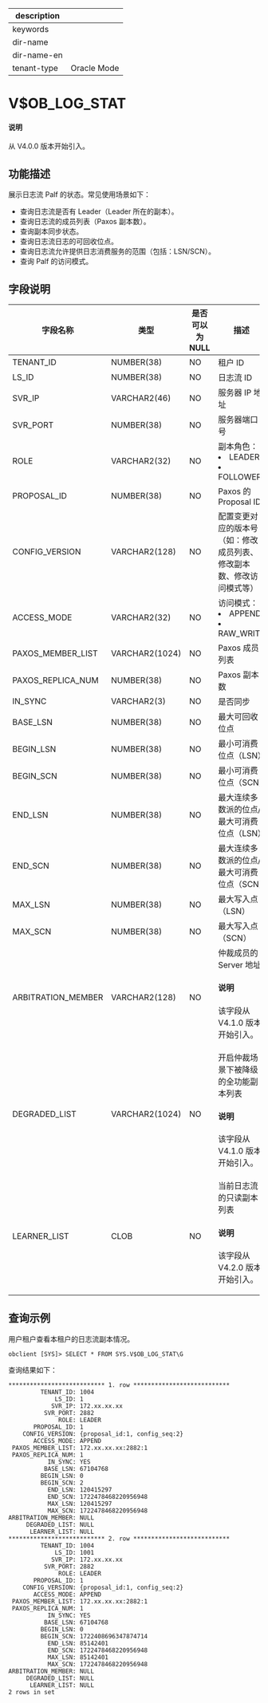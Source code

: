 |description||
|---|---|
|keywords||
|dir-name||
|dir-name-en||
|tenant-type|Oracle Mode|

# V$OB_LOG_STAT

<main id="notice" type='explain'>
<h4>说明</h4>
<p>从 V4.0.0 版本开始引入。</p>
</main>

## 功能描述

展示日志流 Palf 的状态。常见使用场景如下：

* 查询日志流是否有 Leader（Leader 所在的副本）。
* 查询日志流的成员列表（Paxos 副本数）。
* 查询副本同步状态。
* 查询日志流日志的可回收位点。
* 查询日志流允许提供日志消费服务的范围（包括：LSN/SCN）。
* 查询 Palf 的访问模式。

## 字段说明

| 字段名称 | 类型 | 是否可以为 NULL | 描述 |
| --- | --- | --- | --- |
| TENANT_ID | NUMBER(38) | NO | 租户 ID |
| LS_ID | NUMBER(38) | NO | 日志流 ID |
| SVR_IP | VARCHAR2(46) | NO | 服务器 IP 地址 |
| SVR_PORT | NUMBER(38) | NO | 服务器端口号 |
| ROLE | VARCHAR2(32) | NO | 副本角色：<li>LEADER<li>FOLLOWER |
| PROPOSAL_ID | NUMBER(38) | NO | Paxos 的 Proposal ID |
| CONFIG_VERSION | VARCHAR2(128) | NO | 配置变更对应的版本号（如：修改成员列表、修改副本数、修改访问模式等） |
| ACCESS_MODE | VARCHAR2(32) | NO | 访问模式：<li>APPEND<li>RAW_WRITE |
| PAXOS_MEMBER_LIST | VARCHAR2(1024) | NO | Paxos 成员列表 |
| PAXOS_REPLICA_NUM | NUMBER(38) | NO | Paxos 副本数 |
| IN_SYNC           | VARCHAR2(3)    | NO   |  是否同步|
| BASE_LSN | NUMBER(38) | NO | 最大可回收位点 |
| BEGIN_LSN | NUMBER(38) | NO | 最小可消费位点（LSN） |
| BEGIN_SCN | NUMBER(38) | NO | 最小可消费位点（SCN） |
| END_LSN | NUMBER(38) | NO | 最大连续多数派的位点/最大可消费位点（LSN） |
| END_SCN | NUMBER(38) | NO | 最大连续多数派的位点/最大可消费位点（SCN） |
| MAX_LSN | NUMBER(38) | NO | 最大写入点（LSN） |
| MAX_SCN | NUMBER(38) | NO | 最大写入点（SCN） |
| ARBITRATION_MEMBER | VARCHAR2(128)    | NO | 仲裁成员的 Server 地址 <main id="notice" type='explain'><h4>说明</h4><p>该字段从 V4.1.0 版本开始引入。</p></main> |
| DEGRADED_LIST |VARCHAR2(1024) | NO | 开启仲裁场景下被降级的全功能副本列表 <main id="notice" type='explain'><h4>说明</h4><p>该字段从 V4.1.0 版本开始引入。</p></main> |
| LEARNER_LIST | CLOB| NO | 当前日志流的只读副本列表 <main id="notice" type='explain'><h4>说明</h4><p>该字段从 V4.2.0 版本开始引入。</p></main> |

## 查询示例

用户租户查看本租户的日志流副本情况。

```shell
obclient [SYS]> SELECT * FROM SYS.V$OB_LOG_STAT\G
```

查询结果如下：

```shell
*************************** 1. row ***************************
         TENANT_ID: 1004
             LS_ID: 1
            SVR_IP: 172.xx.xx.xx
          SVR_PORT: 2882
              ROLE: LEADER
       PROPOSAL_ID: 1
    CONFIG_VERSION: {proposal_id:1, config_seq:2}
       ACCESS_MODE: APPEND
 PAXOS_MEMBER_LIST: 172.xx.xx.xx:2882:1
 PAXOS_REPLICA_NUM: 1
           IN_SYNC: YES
          BASE_LSN: 67104768
         BEGIN_LSN: 0
         BEGIN_SCN: 2
           END_LSN: 120415297
           END_SCN: 1722478468220956948
           MAX_LSN: 120415297
           MAX_SCN: 1722478468220956948
ARBITRATION_MEMBER: NULL
     DEGRADED_LIST: NULL
      LEARNER_LIST: NULL
*************************** 2. row ***************************
         TENANT_ID: 1004
             LS_ID: 1001
            SVR_IP: 172.xx.xx.xx
          SVR_PORT: 2882
              ROLE: LEADER
       PROPOSAL_ID: 1
    CONFIG_VERSION: {proposal_id:1, config_seq:2}
       ACCESS_MODE: APPEND
 PAXOS_MEMBER_LIST: 172.xx.xx.xx:2882:1
 PAXOS_REPLICA_NUM: 1
           IN_SYNC: YES
          BASE_LSN: 67104768
         BEGIN_LSN: 0
         BEGIN_SCN: 1722408696347874714
           END_LSN: 85142401
           END_SCN: 1722478468220956948
           MAX_LSN: 85142401
           MAX_SCN: 1722478468220956948
ARBITRATION_MEMBER: NULL
     DEGRADED_LIST: NULL
      LEARNER_LIST: NULL
2 rows in set
```
